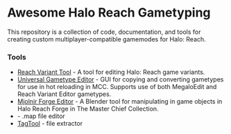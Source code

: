 # Awesome Halo Reach Gametyping

This repository is a collection of code, documentation, and tools for creating custom multiplayer-compatible gamemodes for Halo: Reach.

### Tools
* [Reach Variant Tool](https://github.com/DavidJCobb/ReachVariantEditor) - A tool for editing Halo: Reach game variants.
* [Universal Gametype Editor](https://github.com/Sopitive/UniversalGametypeEditor) - GUI for copying and converting gametypes for use in hot reloading in MCC. Supports use of both MegaloEdit and Reach Variant Editor gametypes.
* [Mjolnir Forge Editor](https://halocustoms.com/maps/mjolnir-forge-editor.2390/) - A Blender tool for manipulating in game objects in Halo Reach Forge in The Master Chief Collection.
* [](https://github.com/XboxChaos/Assembly) - .map file editor
* [TagTool](https://github.com/TheGuardians/TagTool) - file extractor
